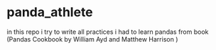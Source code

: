 # panda_athlete
in this repo i try to write all practices i had to learn pandas from book (Pandas Cookbook by William Ayd and Matthew Harrison )
